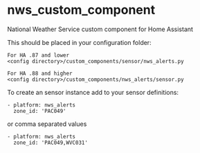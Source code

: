 # nws_custom_component
National Weather Service custom component for Home Assistant

This should be placed in your configuration folder:
```
For HA .87 and lower
<config directory>/custom_components/sensor/nws_alerts.py

For HA .88 and higher
<config directory>/custom_components/nws_alerts/sensor.py
```


To create an sensor instance add to your sensor definitions:
```
- platform: nws_alerts
  zone_id: 'PAC049'
```
or comma separated values

```
- platform: nws_alerts
  zone_id: 'PAC049,WVC031'
```
